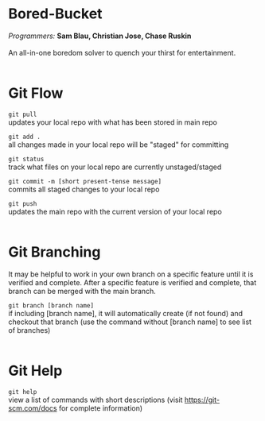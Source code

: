 # Bored-Bucket
_Programmers:_  __Sam Blau, Christian Jose, Chase Ruskin__
<br/></br>
An all-in-one boredom solver to quench your thirst for entertainment.
<br/></br>

# Git Flow

```git pull```   
updates your local repo with what has been stored in main repo

```git add .```   
all changes made in your local repo will be "staged" for committing

```git status```   
track what files on your local repo are currently unstaged/staged

```git commit -m [short present-tense message]```   
commits all staged changes to your local repo

```git push```  
updates the main repo with the current version of your local repo
<br/></br>

# Git Branching

It may be helpful to work in your own branch on a specific feature until it is verified and complete. After a specific feature is verified and complete, that branch can be merged with the main branch.

```git branch [branch name]```   
if including [branch name], it will automatically create (if not found) and checkout that branch (use the command without [branch name] to see list of branches)
<br/></br>

# Git Help
```git help```   
view a list of commands with short descriptions (visit https://git-scm.com/docs for complete information)